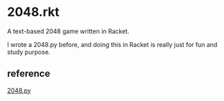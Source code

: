 2048.rkt
===

A text-based 2048 game written in Racket. 

I wrote a 2048.py before, and doing this in Racket is really just for fun and study purpose.

reference
---
[2048.py](https://github.com/Kraks/2048.py)
